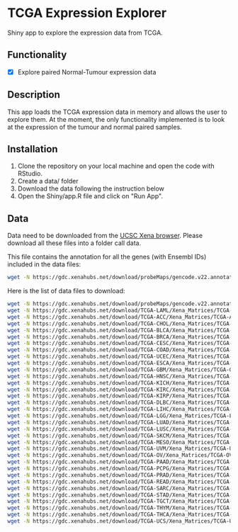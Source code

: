 # TCGA Expression Explorer

Shiny app to explore the expression data from TCGA.

## Functionality

- [x] Explore paired Normal-Tumour expression data

## Description

This app loads the TCGA expression data in memory and allows the user to explore them. At the moment, the only functionality implemented is to look at the expression of the tumour and normal paired samples.

## Installation

1. Clone the repository on your local machine and open the code with RStudio.
2. Create a data/ folder
3. Download the data following the instruction below
4. Open the Shiny/app.R file and click on "Run App".

## Data

Data need to be downloaded from the [UCSC Xena browser](http://xena.ucsc.edu). Please download all these files into a folder call data.

This file contains the annotation for all the genes (with Ensembl IDs) included in the data files:

```bash
wget -N https://gdc.xenahubs.net/download/probeMaps/gencode.v22.annotation.gene.probeMap.gz
```

Here is the list of data files to download:

```bash
wget -N https://gdc.xenahubs.net/download/probeMaps/gencode.v22.annotation.gene.probeMap.gz
wget -N https://gdc.xenahubs.net/download/TCGA-LAML/Xena_Matrices/TCGA-LAML.htseq_fpkm-uq.tsv.gz
wget -N https://gdc.xenahubs.net/download/TCGA-ACC/Xena_Matrices/TCGA-ACC.htseq_fpkm-uq.tsv.gz
wget -N https://gdc.xenahubs.net/download/TCGA-CHOL/Xena_Matrices/TCGA-CHOL.htseq_fpkm-uq.tsv.gz
wget -N https://gdc.xenahubs.net/download/TCGA-BLCA/Xena_Matrices/TCGA-BLCA.htseq_fpkm-uq.tsv.gz
wget -N https://gdc.xenahubs.net/download/TCGA-BRCA/Xena_Matrices/TCGA-BRCA.htseq_fpkm-uq.tsv.gz
wget -N https://gdc.xenahubs.net/download/TCGA-CESC/Xena_Matrices/TCGA-CESC.htseq_fpkm-uq.tsv.gz
wget -N https://gdc.xenahubs.net/download/TCGA-COAD/Xena_Matrices/TCGA-COAD.htseq_fpkm-uq.tsv.gz
wget -N https://gdc.xenahubs.net/download/TCGA-UCEC/Xena_Matrices/TCGA-UCEC.htseq_fpkm-uq.tsv.gz
wget -N https://gdc.xenahubs.net/download/TCGA-ESCA/Xena_Matrices/TCGA-ESCA.htseq_fpkm-uq.tsv.gz
wget -N https://gdc.xenahubs.net/download/TCGA-GBM/Xena_Matrices/TCGA-GBM.htseq_fpkm-uq.tsv.gz
wget -N https://gdc.xenahubs.net/download/TCGA-HNSC/Xena_Matrices/TCGA-HNSC.htseq_fpkm-uq.tsv.gz
wget -N https://gdc.xenahubs.net/download/TCGA-KICH/Xena_Matrices/TCGA-KICH.htseq_fpkm-uq.tsv.gz
wget -N https://gdc.xenahubs.net/download/TCGA-KIRC/Xena_Matrices/TCGA-KIRC.htseq_fpkm-uq.tsv.gz
wget -N https://gdc.xenahubs.net/download/TCGA-KIRP/Xena_Matrices/TCGA-KIRP.htseq_fpkm-uq.tsv.gz
wget -N https://gdc.xenahubs.net/download/TCGA-DLBC/Xena_Matrices/TCGA-DLBC.htseq_fpkm-uq.tsv.gz
wget -N https://gdc.xenahubs.net/download/TCGA-LIHC/Xena_Matrices/TCGA-LIHC.htseq_fpkm-uq.tsv.gz
wget -N https://gdc.xenahubs.net/download/TCGA-LGG/Xena_Matrices/TCGA-LGG.htseq_fpkm-uq.tsv.gz
wget -N https://gdc.xenahubs.net/download/TCGA-LUAD/Xena_Matrices/TCGA-LUAD.htseq_fpkm-uq.tsv.gz
wget -N https://gdc.xenahubs.net/download/TCGA-LUSC/Xena_Matrices/TCGA-LUSC.htseq_fpkm-uq.tsv.gz
wget -N https://gdc.xenahubs.net/download/TCGA-SKCM/Xena_Matrices/TCGA-SKCM.htseq_fpkm-uq.tsv.gz
wget -N https://gdc.xenahubs.net/download/TCGA-MESO/Xena_Matrices/TCGA-MESO.htseq_fpkm-uq.tsv.gz
wget -N https://gdc.xenahubs.net/download/TCGA-UVM/Xena_Matrices/TCGA-UVM.htseq_fpkm-uq.tsv.gz
wget -N https://gdc.xenahubs.net/download/TCGA-OV/Xena_Matrices/TCGA-OV.htseq_fpkm-uq.tsv.gz
wget -N https://gdc.xenahubs.net/download/TCGA-PAAD/Xena_Matrices/TCGA-PAAD.htseq_fpkm-uq.tsv.gz
wget -N https://gdc.xenahubs.net/download/TCGA-PCPG/Xena_Matrices/TCGA-PCPG.htseq_fpkm-uq.tsv.gz
wget -N https://gdc.xenahubs.net/download/TCGA-PRAD/Xena_Matrices/TCGA-PRAD.htseq_fpkm-uq.tsv.gz
wget -N https://gdc.xenahubs.net/download/TCGA-READ/Xena_Matrices/TCGA-READ.htseq_fpkm-uq.tsv.gz
wget -N https://gdc.xenahubs.net/download/TCGA-SARC/Xena_Matrices/TCGA-SARC.htseq_fpkm-uq.tsv.gz
wget -N https://gdc.xenahubs.net/download/TCGA-STAD/Xena_Matrices/TCGA-STAD.htseq_fpkm-uq.tsv.gz
wget -N https://gdc.xenahubs.net/download/TCGA-TGCT/Xena_Matrices/TCGA-TGCT.htseq_fpkm-uq.tsv.gz
wget -N https://gdc.xenahubs.net/download/TCGA-THYM/Xena_Matrices/TCGA-THYM.htseq_fpkm-uq.tsv.gz
wget -N https://gdc.xenahubs.net/download/TCGA-THCA/Xena_Matrices/TCGA-THCA.htseq_fpkm-uq.tsv.gz
wget -N https://gdc.xenahubs.net/download/TCGA-UCS/Xena_Matrices/TCGA-UCS.htseq_fpkm-uq.tsv.gz
```
